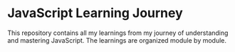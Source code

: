 # JavaScript Learning Journey

This repository contains all my learnings from my journey of understanding and mastering JavaScript. The learnings are organized module by module.
